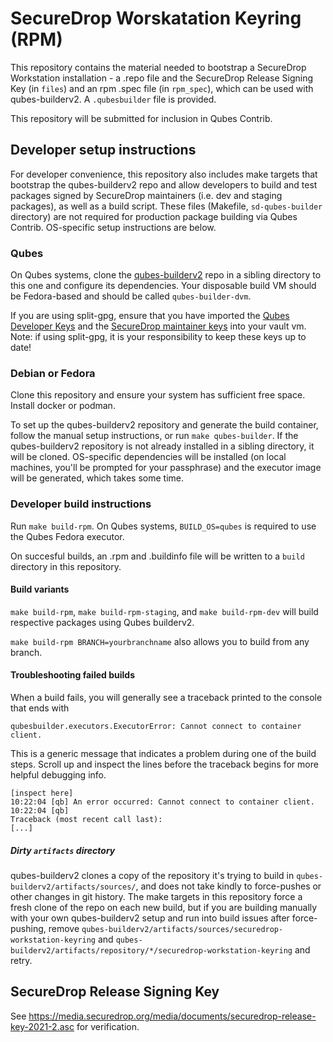 # SecureDrop Worskatation Keyring (RPM)

This repository contains the material needed to bootstrap a SecureDrop
Workstation installation - a .repo file and the SecureDrop Release Signing
Key (in `files`) and an rpm .spec file (in `rpm_spec`), which can be used with qubes-builderv2. A `.qubesbuilder` file is provided.

This repository will be submitted for inclusion in Qubes Contrib.

## Developer setup instructions
For developer convenience, this repository also includes make targets that bootstrap the qubes-builderv2 repo and allow developers to build and test packages signed by SecureDrop maintainers (i.e. dev and staging packages), as well as a build script.
These files (Makefile, `sd-qubes-builder` directory) are not required for production package building via Qubes Contrib. OS-specific setup instructions are below.

### Qubes
On Qubes systems, clone the [qubes-builderv2](https://github.com/QubesOS/qubes-builderv2) repo in a sibling directory to this one and configure its dependencies.
Your disposable build VM should be Fedora-based and should be called `qubes-builder-dvm`.

If you are using split-gpg, ensure that you have imported the [Qubes Developer Keys](https://keys.qubes-os.org/keys/qubes-developers-keys.asc) and the [SecureDrop maintainer keys](sd-qubes-builder) into your vault vm. Note: if using split-gpg, it is your responsibility to keep these keys up to date!

### Debian or Fedora
Clone this repository and ensure your system has sufficient free space. Install docker or podman.

To set up the qubes-builderv2 repository and generate the build container, follow the manual setup instructions, or run `make qubes-builder`.
If the qubes-builderv2 repository is not already installed in a sibling directory, it will be cloned.
OS-specific dependencies will be installed (on local machines, you'll be prompted for your passphrase) and the executor image will be generated, which takes some time.

### Developer build instructions
Run `make build-rpm`. On Qubes systems, `BUILD_OS=qubes` is required to use the Qubes Fedora executor.

On succesful builds, an .rpm and .buildinfo file will be written to a `build` directory in this repository.

#### Build variants
`make build-rpm`, `make build-rpm-staging`, and `make build-rpm-dev` will build respective packages using Qubes builderv2.

`make build-rpm BRANCH=yourbranchname` also allows you to build from any branch.

#### Troubleshooting failed builds
When a build fails, you will generally see a traceback printed to the console that ends with

```
qubesbuilder.executors.ExecutorError: Cannot connect to container client.
```

This is a generic message that indicates a problem during one of the build steps. Scroll up
and inspect the lines before the traceback begins for more helpful debugging info.

```
[inspect here]
10:22:04 [qb] An error occurred: Cannot connect to container client.
10:22:04 [qb] 
Traceback (most recent call last):
[...]
```
##### Dirty `artifacts` directory
qubes-builderv2 clones a copy of the repository it's trying to build in
`qubes-builderv2/artifacts/sources/`, and does not take kindly to force-pushes or other changes in git history.
The make targets in this repository force a fresh clone of the repo on each new build, but if you are building manually with your own qubes-builderv2 setup and run into build issues after force-pushing, remove `qubes-builderv2/artifacts/sources/securedrop-workstation-keyring` and `qubes-builderv2/artifacts/repository/*/securedrop-workstation-keyring` and retry.

## SecureDrop Release Signing Key
See https://media.securedrop.org/media/documents/securedrop-release-key-2021-2.asc for verification.
